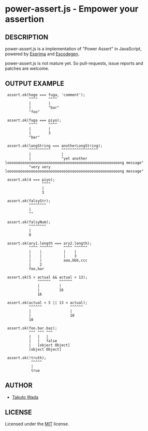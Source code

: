 power-assert.js - Empower your assertion
================================


DESCRIPTION
---------------------------------------
power-assert.js is a implementation of "Power Assert" in JavaScript, powered by [Esprima](http://esprima.org/) and [Escodegen](https://github.com/Constellation/escodegen).

power-assert.js is not mature yet. So pull-requests, issue reports and patches are welcome.


OUTPUT EXAMPLE
---------------------------------------

     assert.ok(hoge === fuga, 'comment');
               ^^^^     ^^^^             
               |        |                
               |        "bar"            
               "foo"                     
 
     assert.ok(fuga === piyo);
               ^^^^     ^^^^  
               |        |     
               |        3     
               "bar"          
 
     assert.ok(longString === anotherLongString);
               ^^^^^^^^^^     ^^^^^^^^^^^^^^^^^  
               |              |                  
               |              "yet another loooooooooooooooooooooooooooooooooooooooooooooooooooong message"
               "very very loooooooooooooooooooooooooooooooooooooooooooooooooooong message"
 
     assert.ok(4 === piyo);
                     ^^^^  
                     |     
                     3     
 
     assert.ok(falsyStr);
               ^^^^^^^^  
               |         
               ""        
 
     assert.ok(falsyNum);
               ^^^^^^^^  
               |         
               0         
 
     assert.ok(ary1.length === ary2.length);
               ^^^^ ^^^^^^     ^^^^ ^^^^^^  
               |    |          |    |       
               |    |          |    3       
               |    |          aaa,bbb,ccc  
               |    2                       
               foo,bar                      
 
     assert.ok(5 < actual && actual < 13);
                   ^^^^^^    ^^^^^^       
                   |         |            
                   |         16           
                   16                     
 
     assert.ok(actual < 5 || 13 < actual);
               ^^^^^^             ^^^^^^  
               |                  |       
               |                  10      
               10                         
 
     assert.ok(foo.bar.baz);
               ^^^ ^^^ ^^^  
               |   |   |    
               |   |   false
               |   [object Object]
               [object Object]
 
     assert.ok(!truth);
                ^^^^^  
                |      
                true   


AUTHOR
---------------------------------------
* [Takuto Wada](http://github.com/twada)


LICENSE
---------------------------------------
Licensed under the [MIT](https://raw.github.com/twada/power-assert.js/master/MIT-LICENSE.txt) license.
